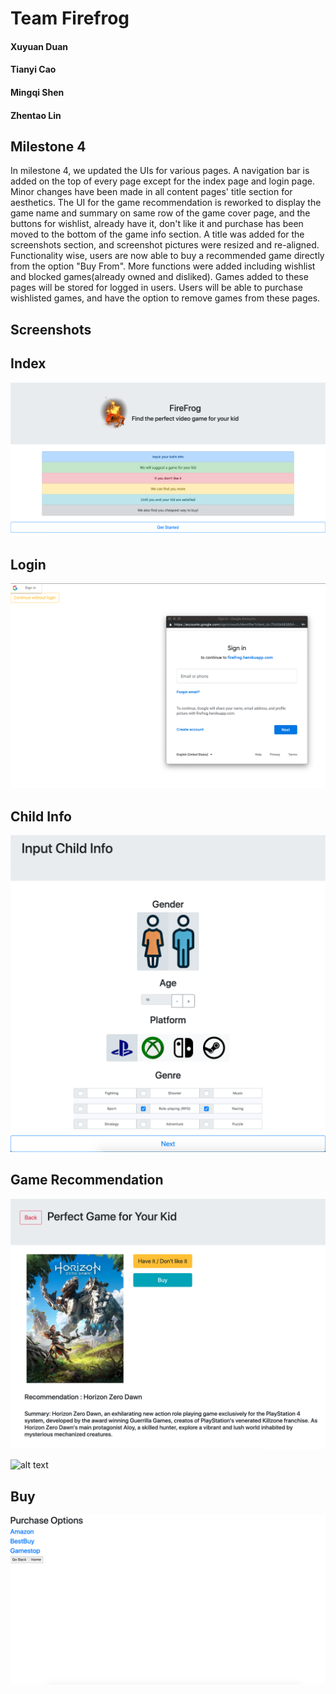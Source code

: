 # Team Firefrog
#### Xuyuan Duan
#### Tianyi Cao
#### Mingqi Shen
#### Zhentao Lin  

## Milestone 4
  In milestone 4, we updated the UIs for various pages. A navigation bar is added on the top of every page except for the index page and login page. Minor changes have been made in all content pages' title section for aesthetics. The UI for the game recommendation  is reworked to display the game name and summary on same row of the game cover page, and the buttons for wishlist, already have it, don't like it and purchase has been moved to the bottom of the game info section. A title was added for the screenshots section, and screenshot pictures were resized and re-aligned.
  Functionality wise, users are now able to buy a recommended game directly from the option "Buy From". More functions were added including wishlist and blocked games(already owned and disliked). Games added to these pages will be stored for logged in users. Users will be able to purchase wishlisted games, and have the option to remove games from these pages.
## Screenshots

## Index

![alt text](https://github.com/mis046/COGS121_SP19_MS-ZL-TC-XD/blob/master/ms3_screenshots/Screen%20Shot%202019-05-12%20at%207.39.24%20PM.png)

## Login

![alt_text](https://github.com/mis046/COGS121_SP19_MS-ZL-TC-XD/blob/master/ms3_screenshots/Screen%20Shot%202019-05-12%20at%207.40.40%20PM.png)

## Child Info

![alt text](https://github.com/mis046/COGS121_SP19_MS-ZL-TC-XD/blob/master/ms3_screenshots/Screen%20Shot%202019-05-12%20at%207.40.24%20PM.png)

## Game Recommendation

![alt text](https://github.com/mis046/COGS121_SP19_MS-ZL-TC-XD/blob/master/ms3_screenshots/Screen%20Shot%202019-05-12%20at%2011.16.15%20PM.png)

![alt text](https://github.com/mis046/COGS121_SP19_MS-ZL-TC-XD/blob/master/ms3_screenshots/Screen%20Shot%202019-05-12%20at%2011.16.24%20PM.png)

## Buy

![alt text](https://github.com/mis046/COGS121_SP19_MS-ZL-TC-XD/blob/master/ms3_screenshots/Screen%20Shot%202019-05-12%20at%207.41.02%20PM.png)
